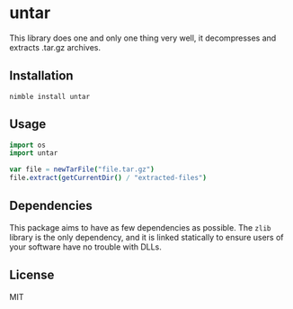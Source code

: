# untar

This library does one and only one thing very well, it decompresses and
extracts .tar.gz archives.

## Installation

```
nimble install untar
```

## Usage

```nim
import os
import untar

var file = newTarFile("file.tar.gz")
file.extract(getCurrentDir() / "extracted-files")
```

## Dependencies

This package aims to have as few dependencies as possible. The ``zlib`` library
is the only dependency, and it is linked statically to ensure users of your
software have no trouble with DLLs.

## License

MIT